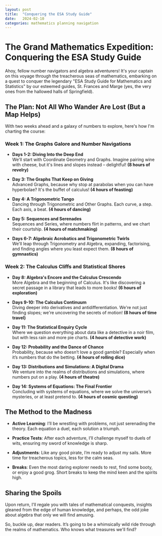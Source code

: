 ```yaml
---
layout: post
title:  "Conquering the ESA Study Guide"
date:   2024-02-10
categories: mathematics planning navigation
---
```

# The Grand Mathematics Expedition: Conquering the ESA Study Guide

Ahoy, fellow number navigators and algebra adventurers! It's your captain on this voyage through the treacherous seas of mathematics, embarking on a quest to conquer the legendary "ESA Study Guide for Mathematics and Statistics" by our esteemed guides, St. Frances and Marge (yes, the very ones from the hallowed halls of Springfield).

## The Plan: Not All Who Wander Are Lost (But a Map Helps)

With two weeks ahead and a galaxy of numbers to explore, here's how I'm charting the course:

### **Week 1: The Graphs Galore and Number Navigations**

- **Days 1-2: Diving Into the Deep End**  
  We'll start with Coordinate Geometry and Graphs. Imagine pairing wine with cheese, but it's lines and slopes instead – delightful! **(8 hours of revelry)**

- **Day 3: The Graphs That Keep on Giving**  
  Advanced Graphs, because why stop at parabolas when you can have hyperbolae? It's the buffet of calculus! **(4 hours of feasting)**

- **Day 4: A Trigonometric Tango**  
  Dancing through Trigonometric and Other Graphs. Each curve, a step. Each axis, a beat. **(4 hours of dancing)**

- **Day 5: Sequences and Serenades**  
  Sequences and Series, where numbers flirt in patterns, and we chart their courtship. **(4 hours of matchmaking)**

- **Days 6-7: Algebraic Acrobatics and Trigonometric Twirls**  
  We'll leap through Trigonometry and Algebra, expanding, factorising, and finding angles where you least expect them. **(8 hours of gymnastics)**

### **Week 2: The Calculus Cliffs and Statistical Shores**

- **Day 8: Algebra's Encore and the Calculus Crescendo**  
  More Algebra and the beginning of Calculus. It's like discovering a secret passage in a library that leads to more books! **(6 hours of exploration)**

- **Days 9-10: The Calculus Continuum**  
  Diving deeper into derivatives and antidifferentiation. We're not just finding slopes; we're uncovering the secrets of motion! **(8 hours of time travel)**

- **Day 11: The Statistical Enquiry Cycle**  
  Where we question everything about data like a detective in a noir film, but with less rain and more pie charts. **(4 hours of detective work)**

- **Day 12: Probability and the Dance of Chance**  
  Probability, because who doesn’t love a good gamble? Especially when it’s numbers that do the betting. **(4 hours of rolling dice)**

- **Day 13: Distributions and Simulations: A Digital Drama**  
  We venture into the realms of distributions and simulations, where numbers put on a play. **(4 hours of theatre)**

- **Day 14: Systems of Equations: The Final Frontier**  
  Concluding with systems of equations, where we solve the universe’s mysteries, or at least pretend to. **(4 hours of cosmic questing)**

## The Method to the Madness

- **Active Learning**: I’ll be wrestling with problems, not just serenading the theory. Each equation a duel, each solution a triumph.

- **Practice Tests**: After each adventure, I’ll challenge myself to duels of wits, ensuring my sword of knowledge is sharp.

- **Adjustments**: Like any good pirate, I’m ready to adjust my sails. More time for treacherous topics, less for the calm seas.

- **Breaks**: Even the most daring explorer needs to rest, find some booty, or enjoy a good grog. Short breaks to keep the mind keen and the spirits high.

## Sharing the Spoils

Upon return, I'll regale you with tales of mathematical conquests, insights gleaned from the edge of human knowledge, and perhaps, the odd joke about algebra that only we will find amusing.

So, buckle up, dear readers. It’s going to be a whimsically wild ride through the realms of mathematics. Who knows what treasures we'll find?


